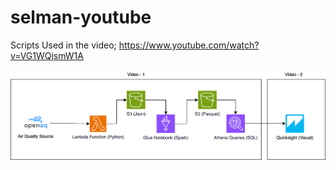 # selman-youtube
Scripts Used in the video; https://www.youtube.com/watch?v=VG1WQjsmW1A


![Screenshot](architecture.png)

